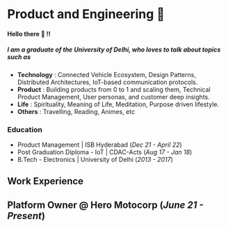 # Product and Engineering :thought_balloon:

#### Hello there  :wave: !!

##### I am a graduate of the University of Delhi, who loves to talk about topics such as

- **Technology**  : Connected Vehicle Ecosystem, Design Patterns, Distributed Architectures, IoT-based communication protocols.
- **Product** : Building products from 0 to 1 and scaling them, Technical Product Management, User personas, and customer deep insights.
- **Life** : Spirituality, Meaning of Life, Meditation, Purpose driven lifestyle. 
- **Others** : Travelling, Reading, Animes, etc

### Education

- Product Management | ISB Hyderabad (_Dec 21 - April 22_)
- Post Graduation Diploma - IoT | CDAC-Acts (_Aug 17 - Jan 18_)
- B.Tech - Electronics | University of Delhi (_2013 - 2017_)

## Work Experience 

**Platform Owner @ Hero Motocorp (_June 21 - Present_)**
- 






